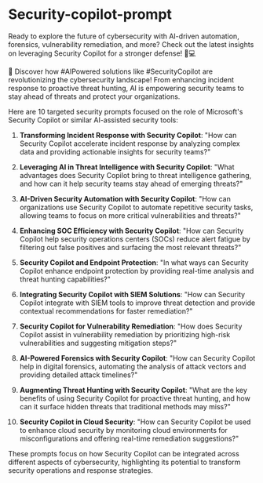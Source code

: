 # Security-copilot-prompt

Ready to explore the future of cybersecurity with AI-driven automation, forensics, vulnerability remediation, and more? Check out the latest insights on leveraging Security Copilot for a stronger defense! 🔐💻

🚀 Discover how #AIPowered solutions like #SecurityCopilot are revolutionizing the cybersecurity landscape! From enhancing incident response to proactive threat hunting, AI is empowering security teams to stay ahead of threats and protect your organizations.

Here are 10 targeted security prompts focused on the role of Microsoft's Security Copilot or similar AI-assisted security tools:

1. **Transforming Incident Response with Security Copilot**: "How can Security Copilot accelerate incident response by analyzing complex data and providing actionable insights for security teams?"

2. **Leveraging AI in Threat Intelligence with Security Copilot**: "What advantages does Security Copilot bring to threat intelligence gathering, and how can it help security teams stay ahead of emerging threats?"

3. **AI-Driven Security Automation with Security Copilot**: "How can organizations use Security Copilot to automate repetitive security tasks, allowing teams to focus on more critical vulnerabilities and threats?"

4. **Enhancing SOC Efficiency with Security Copilot**: "How can Security Copilot help security operations centers (SOCs) reduce alert fatigue by filtering out false positives and surfacing the most relevant threats?"

5. **Security Copilot and Endpoint Protection**: "In what ways can Security Copilot enhance endpoint protection by providing real-time analysis and threat hunting capabilities?"

6. **Integrating Security Copilot with SIEM Solutions**: "How can Security Copilot integrate with SIEM tools to improve threat detection and provide contextual recommendations for faster remediation?"

7. **Security Copilot for Vulnerability Remediation**: "How does Security Copilot assist in vulnerability remediation by prioritizing high-risk vulnerabilities and suggesting mitigation steps?"

8. **AI-Powered Forensics with Security Copilot**: "How can Security Copilot help in digital forensics, automating the analysis of attack vectors and providing detailed attack timelines?"

9. **Augmenting Threat Hunting with Security Copilot**: "What are the key benefits of using Security Copilot for proactive threat hunting, and how can it surface hidden threats that traditional methods may miss?"

10. **Security Copilot in Cloud Security**: "How can Security Copilot be used to enhance cloud security by monitoring cloud environments for misconfigurations and offering real-time remediation suggestions?"

These prompts focus on how Security Copilot can be integrated across different aspects of cybersecurity, highlighting its potential to transform security operations and response strategies.
